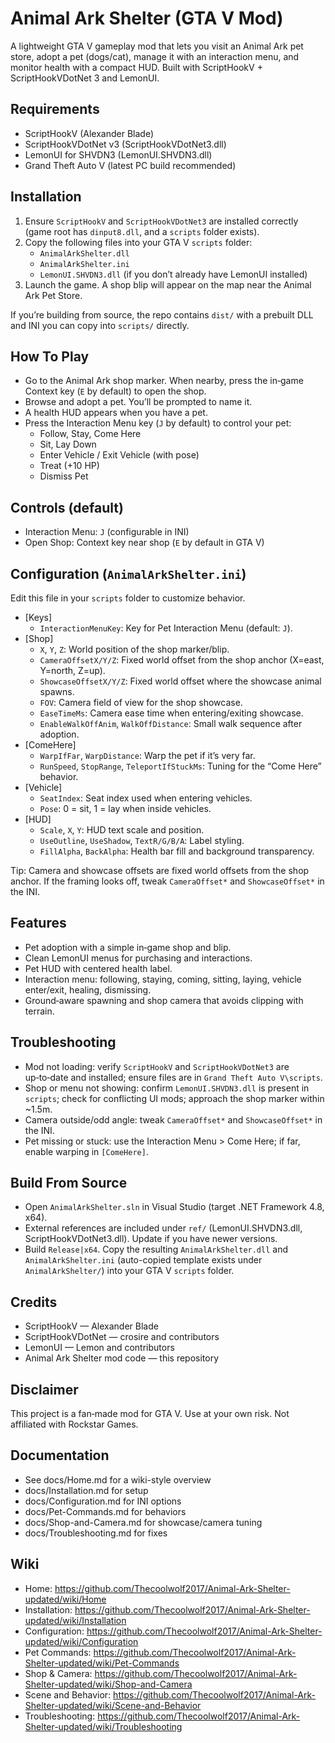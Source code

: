 # Animal Ark Shelter (GTA V Mod)

A lightweight GTA V gameplay mod that lets you visit an Animal Ark pet store, adopt a pet (dogs/cat), manage it with an interaction menu, and monitor health with a compact HUD. Built with ScriptHookV + ScriptHookVDotNet 3 and LemonUI.

## Requirements
- ScriptHookV (Alexander Blade)
- ScriptHookVDotNet v3 (ScriptHookVDotNet3.dll)
- LemonUI for SHVDN3 (LemonUI.SHVDN3.dll)
- Grand Theft Auto V (latest PC build recommended)

## Installation
1. Ensure `ScriptHookV` and `ScriptHookVDotNet3` are installed correctly (game root has `dinput8.dll`, and a `scripts` folder exists).
2. Copy the following files into your GTA V `scripts` folder:
   - `AnimalArkShelter.dll`
   - `AnimalArkShelter.ini`
   - `LemonUI.SHVDN3.dll` (if you don’t already have LemonUI installed)
3. Launch the game. A shop blip will appear on the map near the Animal Ark Pet Store.

If you’re building from source, the repo contains `dist/` with a prebuilt DLL and INI you can copy into `scripts/` directly.

## How To Play
- Go to the Animal Ark shop marker. When nearby, press the in‑game Context key (`E` by default) to open the shop.
- Browse and adopt a pet. You’ll be prompted to name it.
- A health HUD appears when you have a pet.
- Press the Interaction Menu key (`J` by default) to control your pet:
  - Follow, Stay, Come Here
  - Sit, Lay Down
  - Enter Vehicle / Exit Vehicle (with pose)
  - Treat (+10 HP)
  - Dismiss Pet

## Controls (default)
- Interaction Menu: `J` (configurable in INI)
- Open Shop: Context key near shop (`E` by default in GTA V)

## Configuration (`AnimalArkShelter.ini`)
Edit this file in your `scripts` folder to customize behavior.

- [Keys]
  - `InteractionMenuKey`: Key for Pet Interaction Menu (default: `J`).
- [Shop]
  - `X`, `Y`, `Z`: World position of the shop marker/blip.
  - `CameraOffsetX/Y/Z`: Fixed world offset from the shop anchor (X=east, Y=north, Z=up).
  - `ShowcaseOffsetX/Y/Z`: Fixed world offset where the showcase animal spawns.
  - `FOV`: Camera field of view for the shop showcase.
  - `EaseTimeMs`: Camera ease time when entering/exiting showcase.
  - `EnableWalkOffAnim`, `WalkOffDistance`: Small walk sequence after adoption.
- [ComeHere]
  - `WarpIfFar`, `WarpDistance`: Warp the pet if it’s very far.
  - `RunSpeed`, `StopRange`, `TeleportIfStuckMs`: Tuning for the “Come Here” behavior.
- [Vehicle]
  - `SeatIndex`: Seat index used when entering vehicles.
  - `Pose`: 0 = sit, 1 = lay when inside vehicles.
- [HUD]
  - `Scale`, `X`, `Y`: HUD text scale and position.
  - `UseOutline`, `UseShadow`, `TextR/G/B/A`: Label styling.
  - `FillAlpha`, `BackAlpha`: Health bar fill and background transparency.

Tip: Camera and showcase offsets are fixed world offsets from the shop anchor. If the framing looks off, tweak `CameraOffset*` and `ShowcaseOffset*` in the INI.

## Features
- Pet adoption with a simple in‑game shop and blip.
- Clean LemonUI menus for purchasing and interactions.
- Pet HUD with centered health label.
- Interaction menu: following, staying, coming, sitting, laying, vehicle enter/exit, healing, dismissing.
- Ground‑aware spawning and shop camera that avoids clipping with terrain.

## Troubleshooting
- Mod not loading: verify `ScriptHookV` and `ScriptHookVDotNet3` are up‑to‑date and installed; ensure files are in `Grand Theft Auto V\scripts`.
- Shop or menu not showing: confirm `LemonUI.SHVDN3.dll` is present in `scripts`; check for conflicting UI mods; approach the shop marker within ~1.5m.
- Camera outside/odd angle: tweak `CameraOffset*` and `ShowcaseOffset*` in the INI.
- Pet missing or stuck: use the Interaction Menu > Come Here; if far, enable warping in `[ComeHere]`.

## Build From Source
- Open `AnimalArkShelter.sln` in Visual Studio (target .NET Framework 4.8, x64).
- External references are included under `ref/` (LemonUI.SHVDN3.dll, ScriptHookVDotNet3.dll). Update if you have newer versions.
- Build `Release|x64`. Copy the resulting `AnimalArkShelter.dll` and `AnimalArkShelter.ini` (auto-copied template exists under `AnimalArkShelter/`) into your GTA V `scripts` folder.

## Credits
- ScriptHookV — Alexander Blade
- ScriptHookVDotNet — crosire and contributors
- LemonUI — Lemon and contributors
- Animal Ark Shelter mod code — this repository

## Disclaimer
This project is a fan‑made mod for GTA V. Use at your own risk. Not affiliated with Rockstar Games.

## Documentation
- See docs/Home.md for a wiki-style overview
- docs/Installation.md for setup
- docs/Configuration.md for INI options
- docs/Pet-Commands.md for behaviors
- docs/Shop-and-Camera.md for showcase/camera tuning
- docs/Troubleshooting.md for fixes

## Wiki
- Home: https://github.com/Thecoolwolf2017/Animal-Ark-Shelter-updated/wiki/Home
- Installation: https://github.com/Thecoolwolf2017/Animal-Ark-Shelter-updated/wiki/Installation
- Configuration: https://github.com/Thecoolwolf2017/Animal-Ark-Shelter-updated/wiki/Configuration
- Pet Commands: https://github.com/Thecoolwolf2017/Animal-Ark-Shelter-updated/wiki/Pet-Commands
- Shop & Camera: https://github.com/Thecoolwolf2017/Animal-Ark-Shelter-updated/wiki/Shop-and-Camera
- Scene and Behavior: https://github.com/Thecoolwolf2017/Animal-Ark-Shelter-updated/wiki/Scene-and-Behavior
- Troubleshooting: https://github.com/Thecoolwolf2017/Animal-Ark-Shelter-updated/wiki/Troubleshooting
